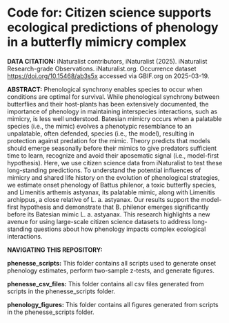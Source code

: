 # Code for: Citizen science supports ecological predictions of phenology in a butterfly mimicry complex

**DATA CITATION:** iNaturalist contributors, iNaturalist (2025). iNaturalist Research-grade Observations. iNaturalist.org. Occurrence dataset https://doi.org/10.15468/ab3s5x accessed via GBIF.org on 2025-03-19.

**ABSTRACT:** Phenological synchrony enables species to occur when conditions are optimal for survival. While phenological synchrony between butterflies and their host-plants has been extensively documented, the importance of phenology in maintaining interspecies interactions, such as mimicry, is less well understood. Batesian mimicry occurs when a palatable species (i.e., the mimic) evolves a phenotypic resemblance to an unpalatable, often defended, species (i.e., the model), resulting in protection against predation for the mimic. Theory predicts that models should emerge seasonally before their mimics to give predators sufficient time to learn, recognize and avoid their aposematic signal (i.e., model-first hypothesis). Here, we use citizen science data from iNaturalist to test these long-standing predictions. To understand the potential influences of mimicry and shared life history on the evolution of phenological strategies, we estimate onset phenology of Battus philenor, a toxic butterfly species, and Limenitis arthemis astyanax, its palatable mimic, along with Limenitis archippus, a close relative of L. a. astyanax. Our results support the model-first hypothesis and demonstrate that B. philenor emerges significantly before its Batesian mimic L. a. astyanax. This research highlights a new avenue for using large-scale citizen science datasets to address long-standing questions about how phenology impacts complex ecological interactions. 

**NAVIGATING THIS REPOSITORY:**

**phenesse_scripts:** This folder contains all scripts used to generate onset phenology estimates, perform two-sample z-tests, and generate figures. 

**phenesse_csv_files:** This folder contains all csv files generated from scripts in the phenesse_scripts folder.

**phenology_figures:** This folder contains all figures generated from scripts in the phenesse_scripts folder. 



